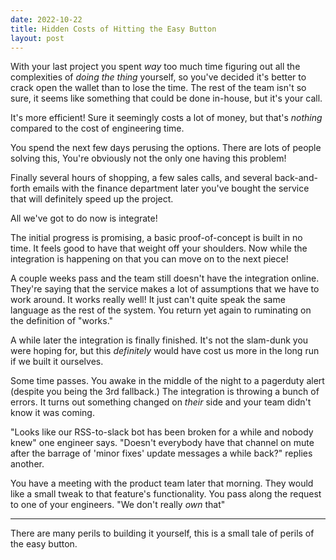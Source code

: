 ```yaml
---
date: 2022-10-22
title: Hidden Costs of Hitting the Easy Button
layout: post
---
```


With your last project you spent _way_ too much time figuring out all the complexities of _doing the thing_ yourself, so you've decided it's better to crack open the wallet than to lose the time. The rest of the team isn't so sure, it seems like something that could be done in-house, but it's your call.

It's more efficient! Sure it seemingly costs a lot of money, but that's _nothing_ compared to the cost of engineering time.

You spend the next few days perusing the options. There are lots of people solving this, You're obviously not the only one having this problem!

Finally several hours of shopping, a few sales calls, and several back-and-forth emails with the finance department later you've bought the service that will definitely speed up the project.

All we've got to do now is integrate!

The initial progress is promising, a basic proof-of-concept is built in no time. It feels good to have that weight off your shoulders. Now while the integration is happening on that you can move on to the next piece!

A couple weeks pass and the team still doesn't have the integration online. They're saying that the service makes a lot of assumptions that we have to work around. It works really well! It just can't quite speak the same language as the rest of the system. You return yet again to ruminating on the definition of "works."

A while later the integration is finally finished. It's not the slam-dunk you were hoping for, but this _definitely_ would have cost us more in the long run if we built it ourselves.

Some time passes. You awake in the middle of the night to a pagerduty alert (despite you being the 3rd fallback.) The integration is throwing a bunch of errors. It turns out something changed on _their_ side and your team didn't know it was coming.

"Looks like our RSS-to-slack bot has been broken for a while and nobody knew" one engineer says. "Doesn't everybody have that channel on mute after the barrage of 'minor fixes' update messages a while back?" replies another.

You have a meeting with the product team later that morning. They would like a small tweak to that feature's functionality. You pass along the request to one of your engineers. "We don't really _own_ that"

---

There are many perils to building it yourself, this is a small tale of perils of the easy button.
